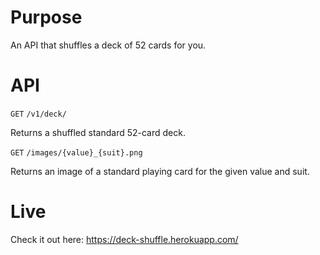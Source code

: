 # Purpose

An API that shuffles a deck of 52 cards for you.

# API

`GET` `/v1/deck/`

Returns a shuffled standard 52-card deck.

`GET` `/images/{value}_{suit}.png`

Returns an image of a standard playing card for the given value and suit.

# Live

Check it out here: https://deck-shuffle.herokuapp.com/
